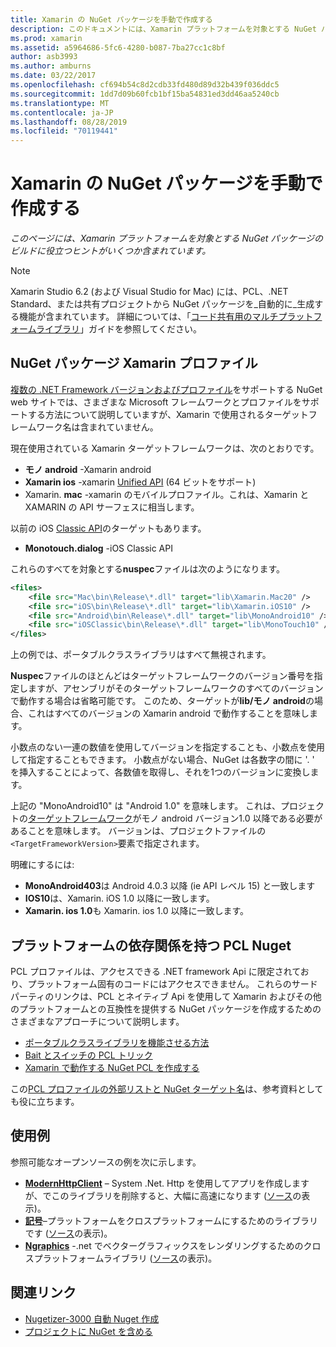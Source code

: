 ```yaml
---
title: Xamarin の NuGet パッケージを手動で作成する
description: このドキュメントには、Xamarin プラットフォームを対象とする NuGet パッケージの構築に役立つヒントが含まれています。 NuGet パッケージ Xamarin プロファイル、プラットフォーム依存関係を備えた PCL Nuget、さまざまなオープンソースサンプルへのリンクについて説明します。
ms.prod: xamarin
ms.assetid: a5964686-5fc6-4280-b087-7ba27cc1c8bf
author: asb3993
ms.author: amburns
ms.date: 03/22/2017
ms.openlocfilehash: cf694b54c8d2cdb33fd480d89d32b439f036ddc5
ms.sourcegitcommit: 1dd7d09b60fcb1bf15ba54831ed3dd46aa5240cb
ms.translationtype: MT
ms.contentlocale: ja-JP
ms.lasthandoff: 08/28/2019
ms.locfileid: "70119441"
---
```

# <a name="manually-creating-nuget-packages-for-xamarin"></a>Xamarin の NuGet パッケージを手動で作成する

_このページには、Xamarin プラットフォームを対象とする NuGet パッケージのビルドに役立つヒントがいくつか含まれています。_

> [!NOTE]
> Xamarin Studio 6.2 (および Visual Studio for Mac) には、PCL、.NET Standard、または共有プロジェクトから NuGet パッケージを_自動的に_生成する機能が含まれています。 詳細については、「[コード共有用のマルチプラットフォームライブラリ](~/cross-platform/app-fundamentals/nuget-multiplatform-libraries/index.md)」ガイドを参照してください。

## <a name="nuget-package-xamarin-profiles"></a>NuGet パッケージ Xamarin プロファイル

[複数の .NET Framework バージョンおよびプロファイル](https://docs.nuget.org/create/enforced-package-conventions)をサポートする NuGet web サイトでは、さまざまな Microsoft フレームワークとプロファイルをサポートする方法について説明していますが、Xamarin で使用されるターゲットフレームワーク名は含まれていません。

現在使用されている Xamarin ターゲットフレームワークは、次のとおりです。

- **モノ android** -Xamarin android
- **Xamarin ios** -xamarin [Unified API](~/cross-platform/macios/unified/index.md) (64 ビットをサポート)
- Xamarin. **mac** -xamarin のモバイルプロファイル。これは、Xamarin と XAMARIN の API サーフェスに相当します。

以前の iOS [Classic API](~/cross-platform/macios/unified/index.md)のターゲットもあります。

- **Monotouch.dialog** -iOS Classic API

これらのすべてを対象とする**nuspec**ファイルは次のようになります。

```xml
<files>
    <file src="Mac\bin\Release\*.dll" target="lib\Xamarin.Mac20" />
    <file src="iOS\bin\Release\*.dll" target="lib\Xamarin.iOS10" />
    <file src="Android\bin\Release\*.dll" target="lib\MonoAndroid10" />
    <file src="iOSClassic\bin\Release\*.dll" target="lib\MonoTouch10" />
</files>
```

上の例では、ポータブルクラスライブラリはすべて無視されます。

**Nuspec**ファイルのほとんどはターゲットフレームワークのバージョン番号を指定しますが、アセンブリがそのターゲットフレームワークのすべてのバージョンで動作する場合は省略可能です。 このため、ターゲットが**lib/モノ android**の場合、これはすべてのバージョンの Xamarin android で動作することを意味します。

小数点のない一連の数値を使用してバージョンを指定することも、小数点を使用して指定することもできます。 小数点がない場合、NuGet は各数字の間に '. ' を挿入することによって、各数値を取得し、それを1つのバージョンに変換します。

上記の "MonoAndroid10" は "Android 1.0" を意味します。 これは、プロジェクトの[ターゲットフレームワーク](~/android/app-fundamentals/android-api-levels.md)がモノ android バージョン1.0 以降である必要があることを意味します。 バージョンは、プロジェクトファイルの`<TargetFrameworkVersion>`要素で指定されます。

明確にするには:

- **MonoAndroid403**は Android 4.0.3 以降 (ie API レベル 15) と一致します
- **IOS10**は、Xamarin. iOS 1.0 以降に一致します。
- **Xamarin. ios 1.0**も Xamarin. ios 1.0 以降に一致します。

## <a name="pcl-nugets-with-platform-dependencies"></a>プラットフォームの依存関係を持つ PCL Nuget

PCL プロファイルは、アクセスできる .NET framework Api に限定されており、プラットフォーム固有のコードにはアクセスできません。 これらのサードパーティのリンクは、PCL とネイティブ Api を使用して Xamarin およびその他のプラットフォームとの互換性を提供する NuGet パッケージを作成するためのさまざまなアプローチについて説明します。

- [ポータブルクラスライブラリを機能させる方法](http://blogs.msdn.com/b/dsplaisted/archive/2012/08/27/how-to-make-portable-class-libraries-work-for-you.aspx)
- [Bait とスイッチの PCL トリック](http://log.paulbetts.org/the-bait-and-switch-pcl-trick/)
- [Xamarin で動作する NuGet PCL を作成する](http://www.jimbobbennett.io/creating-a-nuget-pcl-that-works-with-xamarin-ios/)

この[PCL プロファイルの外部リストと NuGet ターゲット名](http://embed.plnkr.co/03ck2dCtnJogBKHJ9EjY)は、参考資料としても役に立ちます。

## <a name="examples"></a>使用例

参照可能なオープンソースの例を次に示します。

- [**ModernHttpClient**](https://www.nuget.org/packages/modernhttpclient/) – System .Net. Http を使用してアプリを作成しますが、でこのライブラリを削除すると、大幅に高速になります ([ソース](https://github.com/paulcbetts/ModernHttpClient)の表示)。
- [**記号**](https://www.nuget.org/packages/Splat/)–プラットフォームをクロスプラットフォームにするためのライブラリです ([ソース](https://github.com/paulcbetts/Splat)の表示)。
- [**Ngraphics**](https://www.nuget.org/packages/NGraphics/) -.net でベクターグラフィックスをレンダリングするためのクロスプラットフォームライブラリ ([ソース](https://github.com/praeclarum/NGraphics/blob/master/NGraphics.nuspec)の表示)。

## <a name="related-links"></a>関連リンク

- [Nugetizer-3000 自動 Nuget 作成](~/cross-platform/app-fundamentals/nuget-multiplatform-libraries/index.md)       
- [プロジェクトに NuGet を含める](https://docs.microsoft.com/visualstudio/mac/nuget-walkthrough)
